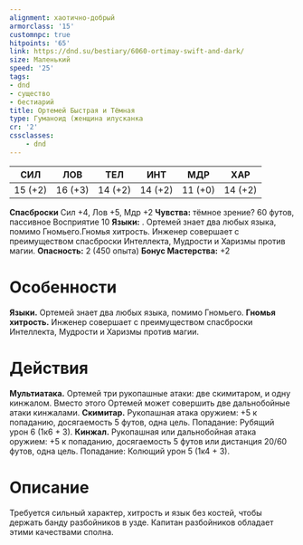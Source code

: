 ```yaml
---
alignment: хаотично-добрый
armorclass: '15'
customnpc: true
hitpoints: '65'
link: https://dnd.su/bestiary/6060-ortimay-swift-and-dark/
size: Маленький
speed: '25'
tags:
- dnd
- существо
- бестиарий
title: Ортемей Быстрая и Тёмная
type: Гуманоид (женщина илусканка
cr: '2'
cssclasses:
    - dnd
---
```



| СИЛ | ЛОВ | ТЕЛ | ИНТ | МДР | ХАР |
|---|---|---|---|---|---|
| 15 (+2) | 16 (+3) | 14 (+2) | 14 (+2) | 11 (+0) | 14 (+2) |
**Спасброски** Сил +4, Лов +5, Мдр +2
**Чувства:** тёмное зрение? 60 футов, пассивное Восприятие 10
**Языки:** . Ортемей знает два любых языка, помимо Гномьего.Гномья хитрость. Инженер совершает с преимуществом спасброски Интеллекта, Мудрости и Харизмы против магии.
**Опасность:** 2 (450 опыта)
**Бонус Мастерства:** +2


# Особенности
**Языки.** Ортемей знает два любых языка, помимо Гномьего.
**Гномья хитрость.** Инженер совершает с преимуществом спасброски Интеллекта, Мудрости и Харизмы против магии.


# Действия
**Мультиатака.** Ортемей три рукопашные атаки: две скимитаром, и одну кинжалом. Вместо этого Ортемей может совершить две дальнобойные атаки кинжалами.
**Скимитар.** Рукопашная атака оружием: +5 к попаданию, досягаемость 5 футов, одна цель. Попадание: Рубящий урон 6 (1к6 + 3).
**Кинжал.** Рукопашная или дальнобойная атака оружием: +5 к попаданию, досягаемость 5 футов или дистанция 20/60 футов, одна цель. Попадание: Колющий урон 5 (1к4 + 3).


# Описание
Требуется сильный характер, хитрость и язык без костей, чтобы держать банду разбойников в узде. Капитан разбойников обладает этими качествами сполна.